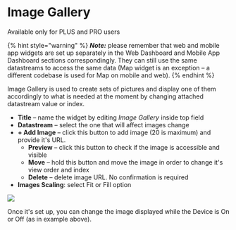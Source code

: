 # Image Gallery

Available only for PLUS and PRO users

{% hint style="warning" %}
_**Note:**_ please remember that web and mobile app widgets are set up separately in the Web Dashboard and Mobile App Dashboard sections correspondingly. They can still use the same datastreams to access the same data (Map widget is an exception – a different codebase is used for Map on mobile and web).
{% endhint %}

Image Gallery is used to create sets of pictures and display one of them accordingly to what is needed at the moment by changing attached datastream value or index.

* **Title** – name the widget by editing _Image Gallery_ inside top field
* **Datastream** – select the one that will affect images change
* **+ Add Image** – click this button to add image (20 is maximum) and provide it's URL.&#x20;
  * **Preview** – click this button to check if the image is accessible and visible
  * **Move** – hold this button and move the image in order to change it's view order and index
  * **Delete** – delеte image URL. No confirmation is required
* **Images Scaling**: select Fit or Fill option&#x20;

![](../../.gitbook/assets/image\_gallery.gif)

Once it's set up, you can change the image displayed while the Device is On or Off (as in example above).
